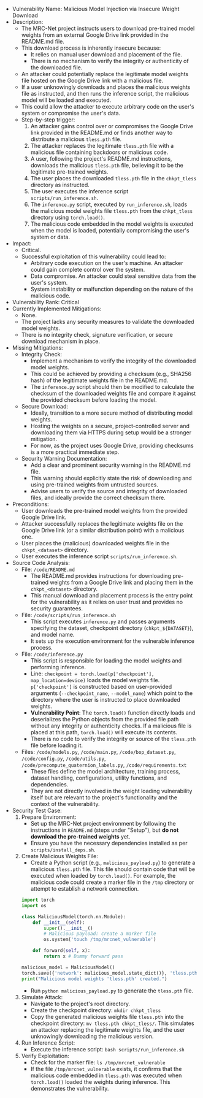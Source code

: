 - Vulnerability Name: Malicious Model Injection via Insecure Weight Download
- Description:
    - The MRC-Net project instructs users to download pre-trained model weights from an external Google Drive link provided in the README.md file.
    - This download process is inherently insecure because:
        - It relies on manual user download and placement of the file.
        - There is no mechanism to verify the integrity or authenticity of the downloaded file.
    - An attacker could potentially replace the legitimate model weights file hosted on the Google Drive link with a malicious file.
    - If a user unknowingly downloads and places the malicious weights file as instructed, and then runs the inference script, the malicious model will be loaded and executed.
    - This could allow the attacker to execute arbitrary code on the user's system or compromise the user's data.
    - Step-by-step trigger:
        1. An attacker gains control over or compromises the Google Drive link provided in the README.md or finds another way to distribute a malicious `tless.pth` file.
        2. The attacker replaces the legitimate `tless.pth` file with a malicious file containing backdoors or malicious code.
        3. A user, following the project's README.md instructions, downloads the malicious `tless.pth` file, believing it to be the legitimate pre-trained weights.
        4. The user places the downloaded `tless.pth` file in the `chkpt_tless` directory as instructed.
        5. The user executes the inference script `scripts/run_inference.sh`.
        6. The `inference.py` script, executed by `run_inference.sh`, loads the malicious model weights file `tless.pth` from the `chkpt_tless` directory using `torch.load()`.
        7. The malicious code embedded in the model weights is executed when the model is loaded, potentially compromising the user's system or data.
- Impact:
    - Critical.
    - Successful exploitation of this vulnerability could lead to:
        - Arbitrary code execution on the user's machine. An attacker could gain complete control over the system.
        - Data compromise. An attacker could steal sensitive data from the user's system.
        - System instability or malfunction depending on the nature of the malicious code.
- Vulnerability Rank: Critical
- Currently Implemented Mitigations:
    - None.
    - The project lacks any security measures to validate the downloaded model weights.
    - There is no integrity check, signature verification, or secure download mechanism in place.
- Missing Mitigations:
    - Integrity Check:
        - Implement a mechanism to verify the integrity of the downloaded model weights.
        - This could be achieved by providing a checksum (e.g., SHA256 hash) of the legitimate weights file in the README.md.
        - The `inference.py` script should then be modified to calculate the checksum of the downloaded weights file and compare it against the provided checksum before loading the model.
    - Secure Download:
        - Ideally, transition to a more secure method of distributing model weights.
        - Hosting the weights on a secure, project-controlled server and downloading them via HTTPS during setup would be a stronger mitigation.
        - For now, as the project uses Google Drive, providing checksums is a more practical immediate step.
    - Security Warning Documentation:
        - Add a clear and prominent security warning in the README.md file.
        - This warning should explicitly state the risk of downloading and using pre-trained weights from untrusted sources.
        - Advise users to verify the source and integrity of downloaded files, and ideally provide the correct checksum there.
- Preconditions:
    - User downloads the pre-trained model weights from the provided Google Drive link.
    - Attacker successfully replaces the legitimate weights file on the Google Drive link (or a similar distribution point) with a malicious one.
    - User places the (malicious) downloaded weights file in the `chkpt_<dataset>` directory.
    - User executes the inference script `scripts/run_inference.sh`.
- Source Code Analysis:
    - File: `/code/README.md`
        - The README.md provides instructions for downloading pre-trained weights from a Google Drive link and placing them in the `chkpt_<dataset>` directory.
        - This manual download and placement process is the entry point for the vulnerability as it relies on user trust and provides no security guarantees.
    - File: `/code/scripts/run_inference.sh`
        - This script executes `inference.py` and passes arguments specifying the dataset, checkpoint directory (`chkpt_${DATASET}`), and model name.
        - It sets up the execution environment for the vulnerable inference process.
    - File: `/code/inference.py`
        - This script is responsible for loading the model weights and performing inference.
        - Line: `checkpoint = torch.load(p['checkpoint'], map_location=device)` loads the model weights file. `p['checkpoint']` is constructed based on user-provided arguments (`--checkpoint_name`, `--model_name`) which point to the directory where the user is instructed to place downloaded weights.
        - **Vulnerability Point**: The `torch.load()` function directly loads and deserializes the Python objects from the provided file path without any integrity or authenticity checks. If a malicious file is placed at this path, `torch.load()` will execute its contents.
        - There is no code to verify the integrity or source of the `tless.pth` file before loading it.
    - Files: `/code/models.py`, `/code/main.py`, `/code/bop_dataset.py`, `/code/config.py`, `/code/utils.py`, `/code/precompute_quaternion_labels.py`, `/code/requirements.txt`
        - These files define the model architecture, training process, dataset handling, configurations, utility functions, and dependencies.
        - They are not directly involved in the weight loading vulnerability itself but are relevant to the project's functionality and the context of the vulnerability.
- Security Test Case:
    1. Prepare Environment:
        - Set up the MRC-Net project environment by following the instructions in `README.md` (steps under "Setup"), but **do not download the pre-trained weights** yet.
        - Ensure you have the necessary dependencies installed as per `scripts/install_deps.sh`.
    2. Create Malicious Weights File:
        - Create a Python script (e.g., `malicious_payload.py`) to generate a malicious `tless.pth` file. This file should contain code that will be executed when loaded by `torch.load()`. For example, the malicious code could create a marker file in the `/tmp` directory or attempt to establish a network connection.
        ```python
        import torch
        import os

        class MaliciousModel(torch.nn.Module):
            def __init__(self):
                super().__init__()
                # Malicious payload: create a marker file
                os.system('touch /tmp/mrcnet_vulnerable')

            def forward(self, x):
                return x # Dummy forward pass

        malicious_model = MaliciousModel()
        torch.save({'network': malicious_model.state_dict()}, 'tless.pth')
        print("Malicious model weights 'tless.pth' created.")
        ```
        - Run `python malicious_payload.py` to generate the `tless.pth` file.
    3. Simulate Attack:
        - Navigate to the project's root directory.
        - Create the checkpoint directory: `mkdir chkpt_tless`
        - Copy the generated malicious weights file `tless.pth` into the checkpoint directory: `mv tless.pth chkpt_tless/`. This simulates an attacker replacing the legitimate weights file, and the user unknowingly downloading the malicious version.
    4. Run Inference Script:
        - Execute the inference script: `bash scripts/run_inference.sh`
    5. Verify Exploitation:
        - Check for the marker file: `ls /tmp/mrcnet_vulnerable`
        - If the file `/tmp/mrcnet_vulnerable` exists, it confirms that the malicious code embedded in `tless.pth` was executed when `torch.load()` loaded the weights during inference. This demonstrates the vulnerability.
